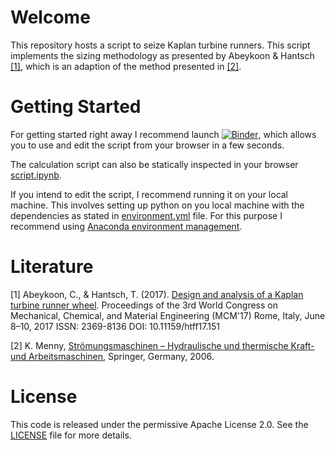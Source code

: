 # Welcome

This repository hosts a script to seize Kaplan turbine runners. This script implements the sizing methodology as presented by Abeykoon & Hantsch [[1]](https://doi.org/10.11159/htff17.151), which is an adaption of the method presented in [[2]](https://doi.org/10.1007/978-3-8351-9035-1).

# Getting Started

For getting started right away I recommend launch [![Binder](http://mybinder.org/badge_logo.svg)](https://mybinder.org/v2/gh/GeorgFerdinandSchneider/KaplanTurbineRunnerSizingTool/main?filepath=script.ipynb), which allows you to use and edit the script from your browser in a few seconds.

The calculation script can also be statically inspected in your browser [script.ipynb](script.ipynb).

If you intend to edit the script, I recommend running it on your local machine. This involves setting up python on you local machine with the dependencies as stated in [environment.yml](environment.yml) file. For this purpose I recommend using [Anaconda environment management](https://www.anaconda.com/).

# Literature

[1] Abeykoon, C., & Hantsch, T. (2017). [Design and analysis of a Kaplan turbine runner wheel](https://doi.org/10.11159/htff17.151). Proceedings of the 3rd World Congress on Mechanical, Chemical, and Material Engineering (MCM'17) Rome, Italy, June 8–10, 2017 ISSN: 2369-8136 DOI: 10.11159/htff17.151

[2] K. Menny, [Strömungsmaschinen – Hydraulische und thermische Kraft- und Arbeitsmaschinen](https://doi.org/10.1007/978-3-8351-9035-1), Springer, Germany, 2006.

# License

This code is released under the permissive Apache License 2.0. See the [LICENSE](https://github.com/GeorgFerdinandSchneider/KaplanTurbineRunnerSizingTool/blob/main/LICENSE) file for more details.  
